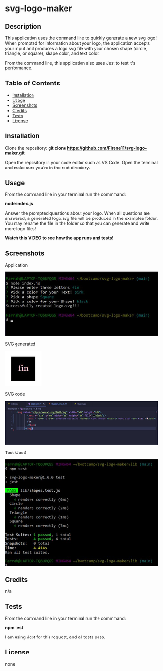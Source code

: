 # svg-logo-maker

## Description
This application uses the command line to quickly generate a new svg logo! When prompted for information about your logo, the application accepts your input and produces a logo.svg file with your chosen shape (circle, triangle, or square), shape color, and text color.

From the command line, this application also uses Jest to test it's performance. 

## Table of Contents
- [Installation](#installation)
- [Usage](#usage)
- [Screenshots](#Screenshots)
- [Credits](#credits)
- [Tests](#tests)
- [License](#license)

## Installation
Clone the repository: **git clone https://github.com/Firene11/svg-logo-maker.git**

Open the repository in your code editor such as VS Code. Open the terminal and make sure you’re in the root directory.

## Usage
From the command line in your terminal run the commmand:

**node index.js**

Answer the prompted questions about your logo. When all questions are answered, a generated logo.svg file will be produced in the examples folder. You may rename the file in the folder so that you can generate and write more logo files!

**Watch this VIDEO to see how the app runs and tests!**

## Screenshots
Application

![Application](lib/more/screenshot1.jpg) 

SVG generated

![Application](lib/more/screenshot2.jpg) 

SVG code

![Application](lib/more/screenshot3.jpg) 

Test (Jest)

![Test](lib/more/screenshot4.jpg) 

## Credits
n/a

## Tests

From the command line in your terminal run the commmand:

**npm test**

I am using Jest for this request, and all tests pass.


## License
none
